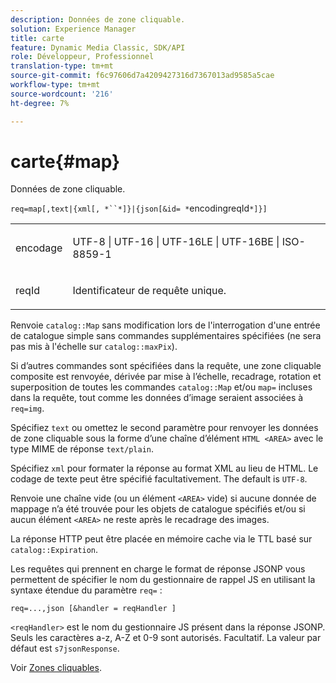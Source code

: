 ```yaml
---
description: Données de zone cliquable.
solution: Experience Manager
title: carte
feature: Dynamic Media Classic, SDK/API
role: Développeur, Professionnel
translation-type: tm+mt
source-git-commit: f6c97606d7a4209427316d7367013ad9585a5cae
workflow-type: tm+mt
source-wordcount: '216'
ht-degree: 7%

---
```



# carte{#map}

Données de zone cliquable.

`req=map[,text|{xml[, *``*]}|{json[&id= *`encodingreqId`*]}]`

<table id="simpletable_10F2152FDF33411491FBBAFD173CA5ED"> 
 <tr class="strow"> 
  <td class="stentry"> <p><span class="codeph"><span class="varname"> encodage</span></span> </p> </td> 
  <td class="stentry"> <p><span class="codeph"> UTF-8 | UTF-16 | UTF-16LE | UTF-16BE | ISO-8859-1</span> </p></td> 
 </tr> 
 <tr class="strow"> 
  <td class="stentry"> <p><span class="codeph"><span class="varname"> reqId</span></span> </p></td> 
  <td class="stentry"> <p>Identificateur de requête unique. </p></td> 
 </tr> 
</table>

Renvoie `catalog::Map` sans modification lors de l&#39;interrogation d&#39;une entrée de catalogue simple sans commandes supplémentaires spécifiées (ne sera pas mis à l&#39;échelle sur `catalog::maxPix`).

Si d’autres commandes sont spécifiées dans la requête, une zone cliquable composite est renvoyée, dérivée par mise à l’échelle, recadrage, rotation et superposition de toutes les commandes `catalog::Map` et/ou `map=` incluses dans la requête, tout comme les données d’image seraient associées à `req=img`.

Spécifiez `text` ou omettez le second paramètre pour renvoyer les données de zone cliquable sous la forme d’une chaîne d’élément `HTML <AREA>` avec le type MIME de réponse `text/plain`.

Spécifiez `xml` pour formater la réponse au format XML au lieu de HTML. Le codage de texte peut être spécifié facultativement. The default is `UTF-8`.

Renvoie une chaîne vide (ou un élément `<AREA>` vide) si aucune donnée de mappage n’a été trouvée pour les objets de catalogue spécifiés et/ou si aucun élément `<AREA>` ne reste après le recadrage des images.

La réponse HTTP peut être placée en mémoire cache via le TTL basé sur `catalog::Expiration`.

Les requêtes qui prennent en charge le format de réponse JSONP vous permettent de spécifier le nom du gestionnaire de rappel JS en utilisant la syntaxe étendue du paramètre `req=` :

`req=...,json [&handler = reqHandler ]`

`<reqHandler>` est le nom du gestionnaire JS présent dans la réponse JSONP. Seuls les caractères a-z, A-Z et 0-9 sont autorisés. Facultatif. La valeur par défaut est `s7jsonResponse`.

Voir [Zones cliquables](../../../../../../is-api/http-ref/image-serving-api-ref/c-http-protocol-reference/c-syntax-and-features/r-image-maps.md#reference-ff7d1bac2a064104b0c508a81316fdab).
